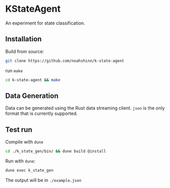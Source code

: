 # KStateAgent

An experiment for state classification.

## Installation

Build from source:

```bash
git clone https://github.com/noahshinn/k-state-agent
```

run `make`

```bash
cd k-state-agent && make
```

## Data Generation

Data can be generated using the Rust data streaming client. `json` is the only format that is currently supported.

## Test run

Compile with `dune`

```bash
cd ./k_state_gen/bin/ && dune build @install
```

Run with `dune`:

```bash
dune exec k_state_gen
```

The output will be in `./example.json`
